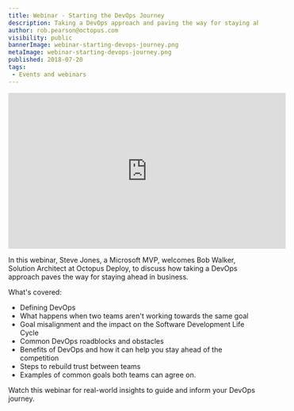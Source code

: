 ```yaml
---
title: Webinar - Starting the DevOps Journey
description: Taking a DevOps approach and paving the way for staying ahead in business
author: rob.pearson@octopus.com
visibility: public
bannerImage: webinar-starting-devops-journey.png
metaImage: webinar-starting-devops-journey.png
published: 2018-07-20
tags:
 - Events and webinars
---
```


<iframe width="560" height="315"  src="https://www.youtube.com/embed/uxvhNdgh-20" frameborder="0" allowfullscreen></iframe>

In this webinar, Steve Jones, a Microsoft MVP, welcomes Bob Walker, Solution Architect at Octopus Deploy, to discuss how taking a DevOps approach paves the way for staying ahead in business.

What's covered: 
* Defining DevOps 
* What happens when two teams aren't working towards the same goal
* Goal misalignment and the impact on the Software Development Life Cycle
* Common DevOps roadblocks and obstacles 
* Benefits of DevOps and how it can help you stay ahead of the competition
* Steps to rebuild trust between teams 
* Examples of common goals both teams can agree on. 

Watch this webinar for real-world insights to guide and inform your DevOps journey.
